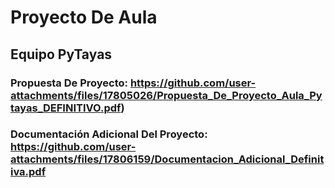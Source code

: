 # __Proyecto De Aula__
## Equipo PyTayas

### Propuesta De Proyecto: https://github.com/user-attachments/files/17805026/Propuesta_De_Proyecto_Aula_Pytayas_DEFINITIVO.pdf)
### Documentación Adicional Del Proyecto: https://github.com/user-attachments/files/17806159/Documentacion_Adicional_Definitiva.pdf
